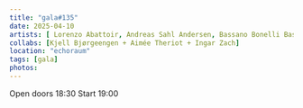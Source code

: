 ```yaml
---
title: "gala#135"
date: 2025-04-10
artists: [ Lorenzo Abattoir, Andreas Sahl Andersen, Bassano Bonelli Bassano,Conny Zenk]
collabs: [Kjell Bjørgeengen + Aimée Theriot + Ingar Zach]
location: "echoraum"
tags: [gala]
photos: 
---
```


Open doors 18:30
Start 19:00
